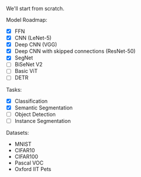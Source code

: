 We'll start from scratch.

Model Roadmap:
- [X] FFN 
- [X] CNN (LeNet-5)
- [X] Deep CNN (VGG)
- [X] Deep CNN with skipped connections (ResNet-50)
- [X] SegNet
- [ ] BiSeNet V2
- [ ] Basic ViT
- [ ] DETR

Tasks:
- [X] Classification
- [X] Semantic Segmentation
- [ ] Object Detection
- [ ] Instance Segmentation

Datasets:
- MNIST
- CIFAR10
- CIFAR100
- Pascal VOC
- Oxford IIT Pets

